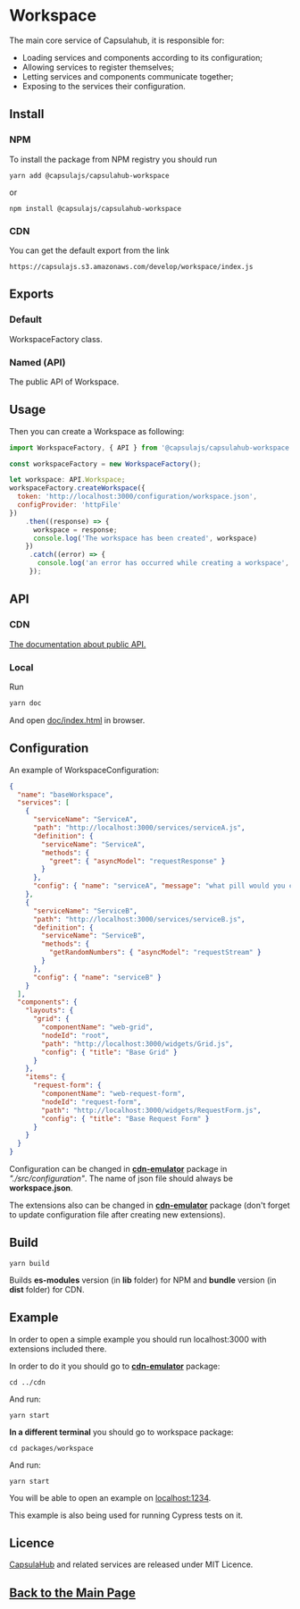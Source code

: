 # Workspace

The main core service of Capsulahub, it is responsible for:

-   Loading services and components according to its configuration;
-   Allowing services to register themselves;
-   Letting services and components communicate together;
-   Exposing to the services their configuration.

## Install

### NPM

To install the package from NPM registry you should run

```
yarn add @capsulajs/capsulahub-workspace
```


or
```
npm install @capsulajs/capsulahub-workspace
```

### CDN

You can get the default export from the link

```
https://capsulajs.s3.amazonaws.com/develop/workspace/index.js
```

## Exports

### Default

WorkspaceFactory class.

### Named (API)

The public API of Workspace.

## Usage

Then you can create a Workspace as following:

```js
import WorkspaceFactory, { API } from '@capsulajs/capsulahub-workspace';

const workspaceFactory = new WorkspaceFactory();

let workspace: API.Workspace;
workspaceFactory.createWorkspace({ 
  token: 'http://localhost:3000/configuration/workspace.json',
  configProvider: 'httpFile'
})
    .then((response) => {
      workspace = response;
      console.log('The workspace has been created', workspace)
    })
     .catch((error) => {
       console.log('an error has occurred while creating a workspace', error)
     });
```

## API

### CDN

[The documentation about public API.](https://capsulajs.s3.amazonaws.com/develop/workspace/doc/index.html)

### Local

Run 

```bash
yarn doc
```

And open [doc/index.html](./doc/index.html) in browser.

## Configuration

An example of WorkspaceConfiguration:

```json
{
  "name": "baseWorkspace",
  "services": [
    {
      "serviceName": "ServiceA",
      "path": "http://localhost:3000/services/serviceA.js",
      "definition": {
        "serviceName": "ServiceA",
        "methods": {
          "greet": { "asyncModel": "requestResponse" }
        }
      },
      "config": { "name": "serviceA", "message": "what pill would you choose: red or blue?" }
    },
    {
      "serviceName": "ServiceB",
      "path": "http://localhost:3000/services/serviceB.js",
      "definition": {
        "serviceName": "ServiceB",
        "methods": {
          "getRandomNumbers": { "asyncModel": "requestStream" }
        }
      },
      "config": { "name": "serviceB" }
    }
  ],
  "components": {
    "layouts": {
      "grid": {
        "componentName": "web-grid",
        "nodeId": "root",
        "path": "http://localhost:3000/widgets/Grid.js",
        "config": { "title": "Base Grid" }
      }
    },
    "items": {
      "request-form": {
        "componentName": "web-request-form",
        "nodeId": "request-form",
        "path": "http://localhost:3000/widgets/RequestForm.js",
        "config": { "title": "Base Request Form" }
      }
    }
  }
}
```

Configuration can be changed in **[cdn-emulator](../cdn-emulator)** package in _"./src/configuration"_. The name of json file should always be **workspace.json**.

The extensions also can be changed in **[cdn-emulator](../cdn-emulator)** package (don't forget to update configuration file after creating new extensions).

## Build

    yarn build

Builds **es-modules** version (in **lib** folder) for NPM and **bundle** version (in **dist** folder) for CDN.

## Example

In order to open a simple example you should run localhost:3000 with extensions included there.

In order to do it you should go to **[cdn-emulator](../cdn-emulator)** package:

    cd ../cdn

And run:

    yarn start

**In a different terminal** you should go to workspace package:

    cd packages/workspace

And run:

    yarn start

You will be able to open an example on [localhost:1234](http://localhost:1234/).

This example is also being used for running Cypress tests on it.

## Licence

[CapsulaHub](https://github.com/capsulajs/capsulahub) and related services are released under MIT Licence.

## [Back to the Main Page](../../README.md)